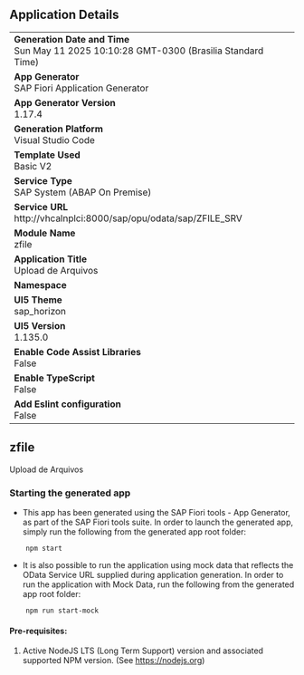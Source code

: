 ## Application Details
|               |
| ------------- |
|**Generation Date and Time**<br>Sun May 11 2025 10:10:28 GMT-0300 (Brasilia Standard Time)|
|**App Generator**<br>SAP Fiori Application Generator|
|**App Generator Version**<br>1.17.4|
|**Generation Platform**<br>Visual Studio Code|
|**Template Used**<br>Basic V2|
|**Service Type**<br>SAP System (ABAP On Premise)|
|**Service URL**<br>http://vhcalnplci:8000/sap/opu/odata/sap/ZFILE_SRV|
|**Module Name**<br>zfile|
|**Application Title**<br>Upload de Arquivos|
|**Namespace**<br>|
|**UI5 Theme**<br>sap_horizon|
|**UI5 Version**<br>1.135.0|
|**Enable Code Assist Libraries**<br>False|
|**Enable TypeScript**<br>False|
|**Add Eslint configuration**<br>False|

## zfile

Upload de Arquivos

### Starting the generated app

-   This app has been generated using the SAP Fiori tools - App Generator, as part of the SAP Fiori tools suite.  In order to launch the generated app, simply run the following from the generated app root folder:

```
    npm start
```

- It is also possible to run the application using mock data that reflects the OData Service URL supplied during application generation.  In order to run the application with Mock Data, run the following from the generated app root folder:

```
    npm run start-mock
```

#### Pre-requisites:

1. Active NodeJS LTS (Long Term Support) version and associated supported NPM version.  (See https://nodejs.org)


